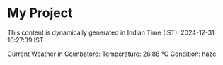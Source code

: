 # My Project

This content is dynamically generated in Indian Time (IST): 2024-12-31 10:27:39 IST


Current Weather in Coimbatore:
Temperature: 26.88 °C
Condition: haze
